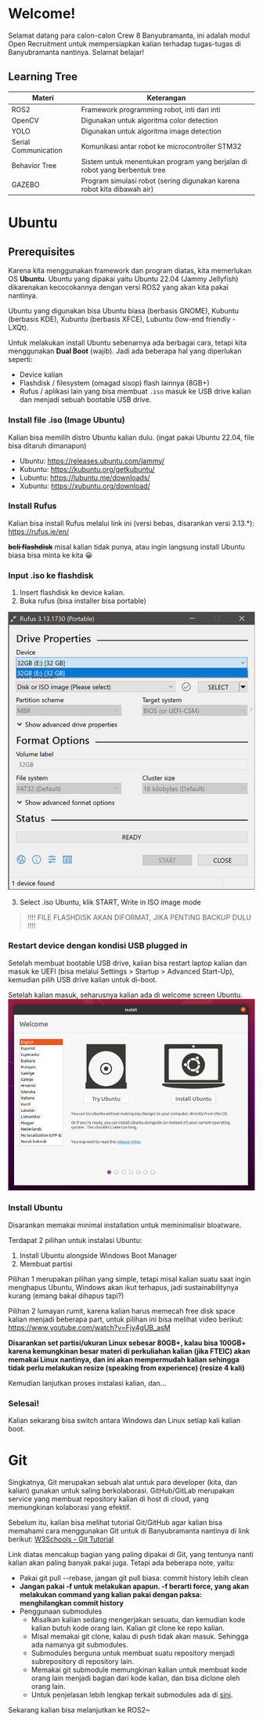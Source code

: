 # Welcome!

Selamat datang para calon-calon Crew 8 Banyubramanta, ini adalah modul Open Recruitment untuk mempersiapkan kalian terhadap tugas-tugas di Banyubramanta nantinya. Selamat belajar!

## Learning Tree

| Materi                    | Keterangan |
|---------------------------|------------|
|ROS2      | Framework programming robot, inti dari inti |
|OpenCV    | Digunakan untuk algoritma color detection |
|YOLO      | Digunakan untuk algoritma image detection |
|Serial Communication | Komunikasi antar robot ke microcontroller STM32 |
|Behavior Tree | Sistem untuk menentukan program yang berjalan di robot yang berbentuk tree|
|GAZEBO | Program simulasi robot (sering digunakan karena robot kita dibawah air)

# Ubuntu

## Prerequisites

Karena kita menggunakan framework dan program diatas, kita memerlukan OS **Ubuntu**. Ubuntu yang dipakai yaitu Ubuntu 22.04 (Jammy Jellyfish) dikarenakan kecocokannya dengan versi ROS2 yang akan kita pakai nantinya.

Ubuntu yang digunakan bisa Ubuntu biasa (berbasis GNOME), Kubuntu (berbasis KDE), Xubuntu (berbasis XFCE), Lubuntu (low-end friendly - LXQt).

Untuk melakukan install Ubuntu sebenarnya ada berbagai cara, tetapi kita menggunakan **Dual Boot** (wajib). Jadi ada beberapa hal yang diperlukan seperti:

- Device kalian
- Flashdisk / filesystem (omagad sisop) flash lainnya (8GB+)
- Rufus / aplikasi lain yang bisa membuat `.iso` masuk ke USB drive kalian dan menjadi sebuah bootable USB drive.

### Install file .iso (Image Ubuntu)

Kalian bisa memilih distro Ubuntu kalian dulu. (ingat pakai Ubuntu 22.04, file bisa ditaruh dimanapun)

- Ubuntu: https://releases.ubuntu.com/jammy/
- Kubuntu: https://kubuntu.org/getkubuntu/
- Lubuntu: https://lubuntu.me/downloads/
- Xubuntu: https://xubuntu.org/download/

### Install Rufus
Kalian bisa install Rufus melalui link ini (versi bebas, disarankan versi 3.13.*): https://rufus.ie/en/

**~~beli flashdisk~~** misal kalian tidak punya, atau ingin langsung install Ubuntu biasa bisa minta ke kita :grinning:

### Input .iso ke flashdisk

1. Insert flashdisk ke device kalian.
2. Buka rufus (bisa installer bisa portable)

![rufus](assets/rufus.png)

3. Select .iso Ubuntu, klik START, Write in ISO image mode

> !!!! FILE FLASHDISK AKAN DIFORMAT, JIKA PENTING BACKUP DULU !!!!

### Restart device dengan kondisi USB plugged in

Setelah membuat bootable USB drive, kalian bisa restart laptop kalian dan masuk ke UEFI (bisa melalui Settings > Startup > Advanced Start-Up), kemudian pilih USB drive kalian untuk di-boot.

Setelah kalian masuk, seharusnya kalian ada di welcome screen Ubuntu.
![welcome](assets/welcome.png)

### Install Ubuntu

Disarankan memakai minimal installation untuk meminimalisir bloatware.

Terdapat 2 pilihan untuk instalasi Ubuntu:

1. Install Ubuntu alongside Windows Boot Manager
2. Membuat partisi

Pilihan 1 merupakan pilihan yang simple, tetapi misal kalian suatu saat ingin menghapus Ubuntu, Windows akan ikut terhapus, jadi sustainabilitynya kurang (emang bakal dihapus tapi?)

Pilihan 2 lumayan rumit, karena kalian harus memecah free disk space kalian menjadi beberapa part, untuk pilihan ini bisa melihat video berikut:
https://www.youtube.com/watch?v=Fjy4gUB_asM

**Disarankan set partisi/ukuran Linux sebesar 80GB+, kalau bisa 100GB+ karena kemungkinan besar materi di perkuliahan kalian (jika FTEIC) akan memakai Linux nantinya, dan ini akan mempermudah kalian sehingga tidak perlu melakukan resize (speaking from experience) (resize 4 kali)**

Kemudian lanjutkan proses instalasi kalian, dan...

### Selesai!

Kalian sekarang bisa switch antara Windows dan Linux setiap kali kalian boot.

# Git

Singkatnya, Git merupakan sebuah alat untuk para developer (kita, dan kalian) gunakan untuk saling berkolaborasi. GitHub/GitLab merupakan service yang membuat repository kalian di host di cloud, yang memungkinan kolaborasi yang efektif.

Sebelum itu, kalian bisa melihat tutorial Git/GitHub agar kalian bisa memahami cara menggunakan Git untuk di Banyubramanta nantinya di link berikut:
[W3Schools - Git Tutorial](https://www.w3schools.com/git/)

Link diatas mencakup bagian yang paling dipakai di Git, yang tentunya nanti kalian akan paling banyak pakai juga. Tetapi ada beberapa note, yaitu:

- Pakai git pull --rebase, jangan git pull biasa: commit history lebih clean
- **Jangan pakai -f untuk melakukan apapun. -f berarti force, yang akan melakukan command yang kalian pakai dengan paksa: menghilangkan commit history**
- Penggunaan submodules
  - Misalkan kalian sedang mengerjakan sesuatu, dan kemudian kode kalian butuh kode orang lain. Kalian git clone ke repo kalian.
  - Misal memakai git clone, kalau di push tidak akan masuk. Sehingga ada namanya git submodules.
  - Submodules berguna untuk membuat suatu repository menjadi subrepository di repository lain.
  - Memakai git submodule memungkinan kalian untuk membuat kode orang lain menjadi bagian dari kode kalian, dan bisa diclone oleh orang lain.
  - Untuk penjelasan lebih lengkap terkait submodules ada di [sini](https://git-scm.com/book/en/v2/Git-Tools-Submodules).

Sekarang kalian bisa melanjutkan ke ROS2~
